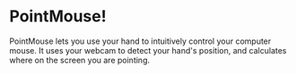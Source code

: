 # PointMouse!

PointMouse lets you use your hand to intuitively control your computer mouse. It uses your webcam to detect your hand's position, and calculates where on the screen you are pointing.